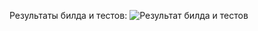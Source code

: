 Результаты билда и тестов: ![Результат билда и тестов](https://github.com/dluciv/dluciv/Modern-Tools-Techs-BM.5666/actions/workflows/c_build_tests.yml/badge.svg)
